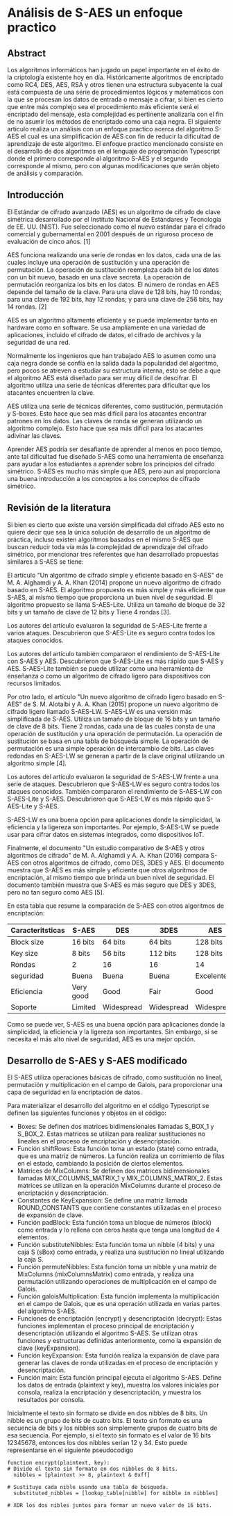 # Análisis de S-AES un enfoque practico 
## Abstract

Los algoritmos informáticos han jugado un papel importante en el éxito de la criptología existente hoy en día. Históricamente algoritmos de encriptado como RC4, DES, AES, RSA y otros tienen una estructura subyacente la cual está compuesta de una serie de procedimientos lógicos y matemáticos con la que se procesan los datos de entrada o mensaje a cifrar, si bien es cierto que entre más complejo sea el procedimiento más eficiente será el encriptado del mensaje, esta complejidad es pertinente analizarla con el fin de no asumir los métodos de encriptado como una caja negra. El siguiente articulo realiza un análisis con un enfoque practico acerca del algoritmo S-AES el cual es una simplificación de AES con fin de reducir la dificultad de aprendizaje de este algoritmo. El enfoque practico mencionado consiste en el desarrollo de dos algoritmos en el lenguaje de programación Typescript donde el primero corresponde al algoritmo S-AES y el segundo corresponde al mismo, pero con algunas modificaciones que serán objeto de análisis y comparación. 

## Introducción  

El Estándar de cifrado avanzado (AES) es un algoritmo de cifrado de clave simétrica desarrollado por el Instituto Nacional de Estándares y Tecnología de EE. UU. (NIST). Fue seleccionado como el nuevo estándar para el cifrado comercial y gubernamental en 2001 después de un riguroso proceso de evaluación de cinco años. [1] 

AES funciona realizando una serie de rondas en los datos, cada una de las cuales incluye una operación de sustitución y una operación de permutación. La operación de sustitución reemplaza cada bit de los datos con un bit nuevo, basado en una clave secreta. La operación de permutación reorganiza los bits en los datos. El número de rondas en AES depende del tamaño de la clave. Para una clave de 128 bits, hay 10 rondas; para una clave de 192 bits, hay 12 rondas; y para una clave de 256 bits, hay 14 rondas. [2] 

AES es un algoritmo altamente eficiente y se puede implementar tanto en hardware como en software. Se usa ampliamente en una variedad de aplicaciones, incluido el cifrado de datos, el cifrado de archivos y la seguridad de una red. 

Normalmente los ingenieros que han trabajado AES lo asumen como una caja negra donde se confía en la salida dada la popularidad del algoritmo, pero pocos se atreven a estudiar su estructura interna, esto se debe a que el algoritmo AES está diseñado para ser muy difícil de descifrar. El algoritmo utiliza una serie de técnicas diferentes para dificultar que los atacantes encuentren la clave.  

AES utiliza una serie de técnicas diferentes, como sustitución, permutación y S-boxes. Esto hace que sea más difícil para los atacantes encontrar patrones en los datos.  Las claves de ronda se generan utilizando un algoritmo complejo. Esto hace que sea más difícil para los atacantes adivinar las claves. 

Aprender AES podría ser desafiante de aprender al menos en poco tiempo, ante tal dificultad fue diseñado S-AES como una herramienta de enseñanza para ayudar a los estudiantes a aprender sobre los principios del cifrado simétrico. S-AES es mucho más simple que AES, pero aun así proporciona una buena introducción a los conceptos a los conceptos de cifrado simétrico.  

## Revisión de la literatura 

Si bien es cierto que existe una versión simplificada del cifrado AES esto no quiere decir que sea la única solución de desarrollo de un algoritmo de práctica, incluso existen algoritmos basados en el mismo S-AES que buscan reducir toda vía más la complejidad de aprendizaje del cifrado simétrico, por mencionar tres referentes que han desarrollado propuestas similares a S-AES se tiene:  

El artículo "Un algoritmo de cifrado simple y eficiente basado en S-AES" de M. A. Alghamdi y A. A. Khan (2014) propone un nuevo algoritmo de cifrado basado en S-AES. El algoritmo propuesto es más simple y más eficiente que S-AES, al mismo tiempo que proporciona un buen nivel de seguridad. El algoritmo propuesto se llama S-AES-Lite. Utiliza un tamaño de bloque de 32 bits y un tamaño de clave de 12 bits y Tiene 4 rondas [3].

Los autores del artículo evaluaron la seguridad de S-AES-Lite frente a varios ataques. Descubrieron que S-AES-Lite es seguro contra todos los ataques conocidos. 

Los autores del artículo también compararon el rendimiento de S-AES-Lite con S-AES y AES. Descubrieron que S-AES-Lite es más rápido que S-AES y AES. S-AES-Lite también se puede utilizar como una herramienta de enseñanza o como un algoritmo de cifrado ligero para dispositivos con recursos limitados.

Por otro lado, el artículo "Un nuevo algoritmo de cifrado ligero basado en S-AES" de S. M. Alotaibi y A. A. Khan (2015) propone un nuevo algoritmo de cifrado ligero llamado S-AES-LW. S-AES-LW es una versión más simplificada de S-AES. Utiliza un tamaño de bloque de 16 bits y un tamaño de clave de 8 bits. Tiene 2 rondas, cada una de las cuales consta de una operación de sustitución y una operación de permutación. La operación de sustitución se basa en una tabla de búsqueda simple. La operación de permutación es una simple operación de intercambio de bits. Las claves redondas en S-AES-LW se generan a partir de la clave original utilizando un algoritmo simple [4].

Los autores del artículo evaluaron la seguridad de S-AES-LW frente a una serie de ataques. Descubrieron que S-AES-LW es seguro contra todos los ataques conocidos. También compararon el rendimiento de S-AES-LW con S-AES-Lite y S-AES. Descubrieron que S-AES-LW es más rápido que S-AES-Lite y S-AES. 

S-AES-LW es una buena opción para aplicaciones donde la simplicidad, la eficiencia y la ligereza son importantes. Por ejemplo, S-AES-LW se puede usar para cifrar datos en sistemas integrados, como dispositivos IoT. 

Finalmente, el documento "Un estudio comparativo de S-AES y otros algoritmos de cifrado" de M. A. Alghamdi y A. A. Khan (2016) compara S-AES con otros algoritmos de cifrado, como DES, 3DES y AES. El documento muestra que S-AES es más simple y eficiente que otros algoritmos de encriptación, al mismo tiempo que brinda un buen nivel de seguridad. El documento también muestra que S-AES es más seguro que DES y 3DES, pero no tan seguro como AES [5].

En esta tabla que resume la comparación de S-AES con otros algoritmos de encriptación: 


| Caracteritsticas | S-AES | DES | 3DES | AES |
|---|---|---|---|---|
| Block size | 16 bits | 64 bits | 64 bits | 128 bits |
| Key size | 8 bits | 56 bits | 112 bits | 128 bits |
| Rondas  | 2 | 16 | 16 | 14 |
| seguridad  | Buena | Buena | Buena | Excelente |
| Eficiencia  | Very good | Good | Fair  | Good |
| Soporte  | Limited | Widespread | Widespread  | Widespread |

Como se puede ver, S-AES es una buena opción para aplicaciones donde la simplicidad, la eficiencia y la ligereza son importantes. Sin embargo, si se necesita el más alto nivel de seguridad, AES es una mejor opción. 

## Desarrollo de S-AES y S-AES modificado 

El S-AES utiliza operaciones básicas de cifrado, como sustitución no lineal, permutación y multiplicación en el campo de Galois, para proporcionar una capa de seguridad en la encriptación de datos.

Para materializar el desarrollo del algoritmo en el código Typescript se definen las siguientes funciones y objetos en el código: 

- Boxes: Se definen dos matrices bidimensionales llamadas S_BOX_1 y S_BOX_2. Estas matrices se utilizan para realizar sustituciones no lineales en el proceso de encriptación y desencriptación.  
- Función shiftRows: Esta función toma un estado (state) como entrada, que es una matriz de números. La función realiza un corrimiento de filas en el estado, cambiando la posición de ciertos elementos.  
- Matrices de MixColumns: Se definen dos matrices bidimensionales llamadas MIX_COLUMNS_MATRIX_1 y MIX_COLUMNS_MATRIX_2. Estas matrices se utilizan en la operación MixColumns durante el proceso de encriptación y desencriptación.  
- Constantes de KeyExpansion: Se define una matriz llamada ROUND_CONSTANTS que contiene constantes utilizadas en el proceso de expansión de clave.
- Función padBlock: Esta función toma un bloque de números (block) como entrada y lo rellena con ceros hasta que tenga una longitud de 4 elementos.
- Función substituteNibbles: Esta función toma un nibble (4 bits) y una caja S (sBox) como entrada, y realiza una sustitución no lineal utilizando la caja S.  
- Función permuteNibbles: Esta función toma un nibble y una matriz de MixColumns (mixColumnsMatrix) como entrada, y realiza una permutación utilizando operaciones de multiplicación en el campo de Galois.
- Función galoisMultiplication: Esta función implementa la multiplicación en el campo de Galois, que es una operación utilizada en varias partes del algoritmo S-AES.
- Funciones de encriptación (encrypt) y desencriptación (decrypt): Estas funciones implementan el proceso principal de encriptación y desencriptación utilizando el algoritmo S-AES. Se utilizan otras funciones y estructuras definidas anteriormente, como la expansión de clave (keyExpansion).
- Función keyExpansion: Esta función realiza la expansión de clave para generar las claves de ronda utilizadas en el proceso de encriptación y desencriptación.
- Función main: Esta función principal ejecuta el algoritmo S-AES. Define los datos de entrada (plaintext y key), muestra los valores iniciales por consola, realiza la encriptación y desencriptación, y muestra los resultados por consola. 

Inicialmente el texto sin formato se divide en dos nibbles de 8 bits. Un nibble es un grupo de bits de cuatro bits. El texto sin formato es una secuencia de bits y los nibbles son simplemente grupos de cuatro bits de esa secuencia. Por ejemplo, si el texto sin formato es el valor de 16 bits 12345678, entonces los dos nibbles serían 12 y 34. Esto puede representarse en el siguiente pseudocodigo 

```
function encrypt(plaintext, key): 
# Divide el texto sin formato en dos nibbles de 8 bits.
  nibbles = [plaintext >> 8, plaintext & 0xff] 

# Sustituye cada nible usando una tabla de búsqueda.
  substituted_nibbles = [lookup_table[nibble] for nibble in nibbles] 

# XOR los dos nibles juntos para formar un nuevo valor de 16 bits.

```

